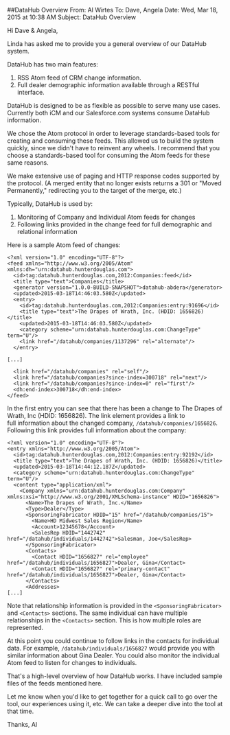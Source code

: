 ##DataHub Overview
From: Al Wirtes
To: Dave, Angela
Date: Wed, Mar 18, 2015 at 10:38 AM
Subject: DataHub Overview

Hi Dave & Angela,

Linda has asked me to provide you a general overview of our DataHub system.

DataHub has two main features:

1. RSS Atom feed of CRM change information.
2. Full dealer demographic information available through a RESTful interface.

DataHub is designed to be as flexible as possible to serve many use cases.  Currently both iCM and our  Salesforce.com systems consume DataHub information. 

We chose the Atom protocol in order to leverage standards-based tools for creating and consuming these feeds.  This  allowed us to build the system quickly, since we didn't have to reinvent any wheels.  I recommend that you choose a standards-based tool for consuming the Atom feeds for these same reasons. 

We make extensive use of paging and HTTP response codes supported by the protocol. (A merged entity that no longer exists returns a 301 or "Moved Permanently," redirecting you to the target of the merge, etc.)

Typically, DataHub is used by:

1. Monitoring of Company and Individual Atom feeds for changes
2. Following links provided in the change feed for full demographic and relational information

Here is a sample Atom feed of changes:
````
<?xml version="1.0" encoding="UTF-8"?>
<feed xmlns="http://www.w3.org/2005/Atom" xmlns:dh="urn:datahub.hunterdouglas.com">
  <id>tag:datahub.hunterdouglas.com,2012:Companies:feed</id>
  <title type="text">Companies</title>
  <generator version="1.0.0-BUILD-SNAPSHOT">datahub-abdera</generator>
  <updated>2015-03-18T14:46:03.580Z</updated>
  <entry>
    <id>tag:datahub.hunterdouglas.com,2012:Companies:entry:91696</id>
    <title type="text">The Drapes of Wrath, Inc. (HDID: 1656826)</title>
    <updated>2015-03-18T14:46:03.580Z</updated>
    <category scheme="urn:datahub.hunterdouglas.com:ChangeType" term="U"/>
    <link href="/datahub/companies/1137296" rel="alternate"/>
  </entry>

[...]

  <link href="/datahub/companies" rel="self"/>
  <link href="/datahub/companies?since-index=300718" rel="next"/>
  <link href="/datahub/companies?since-index=0" rel="first"/>
  <dh:end-index>300718</dh:end-index>
</feed>
````
In the first entry you can see that there has been a change to The Drapes of Wrath, Inc (HDID: 1656826). The link element provides a link to full information about the changed company, ```/datahub/companies/1656826```.  Following this link provides full information about the company:
````
<?xml version="1.0" encoding="UTF-8"?>
<entry xmlns="http://www.w3.org/2005/Atom">
  <id>tag:datahub.hunterdouglas.com,2012:Companies:entry:92192</id>
  <title type="text">The Drapes of Wrath, Inc. (HDID: 1656826)</title>
  <updated>2015-03-18T14:44:12.187Z</updated>
  <category scheme="urn:datahub.hunterdouglas.com:ChangeType" term="U"/>
  <content type="application/xml">
    <Company xmlns="urn:datahub.hunterdouglas.com:Company" xmlns:xsi="http://www.w3.org/2001/XMLSchema-instance" HDID="1656826">
      <Name>The Drapes of Wrath, Inc.</Name>
      <Type>Dealer</Type>
      <SponsoringFabricator HDID="15" href="/datahub/companies/15">
        <Name>HD Midwest Sales Region</Name>
        <Account>12345678</Account>
        <SalesRep HDID="1442742" href="/datahub/individuals/1442742">Salesman, Joe</SalesRep>
      </SponsoringFabricator>
      <Contacts>
        <Contact HDID="1656827" rel="employee" href="/datahub/individuals/1656827">Dealer, Gina</Contact>
        <Contact HDID="1656827" rel="primary-contact" href="/datahub/individuals/1656827">Dealer, Gina</Contact>
      </Contacts>
      <Addresses>
[...]
````
Note that relationship information is provided in the ````<SponsoringFabricator>```` and ````<Contacts>```` sections. The same individual can have multiple relationships in the ````<Contacts>```` section. This is how multiple roles are represented.

At this point you could continue to follow links in the contacts for individual data. For example, ````/datahub/individuals/1656827```` would provide you with similar information about Gina Dealer.  You could also monitor the individual Atom feed to listen for changes to individuals.

That's a high-level overview of how DataHub works. I have included sample files of the feeds mentioned here.

Let me know when you'd like to get together for a quick call to go over the tool, our experiences using it, etc. We can take a deeper dive into the tool at that time.

Thanks,
Al
